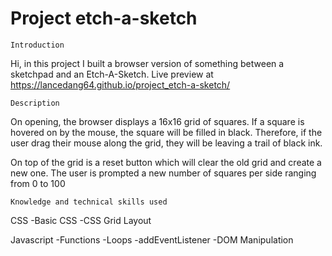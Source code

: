 # Project etch-a-sketch

    Introduction
Hi, in this project I built a browser version of something between a sketchpad and an Etch-A-Sketch.
Live preview at https://lancedang64.github.io/project_etch-a-sketch/

    Description
On opening, the browser displays a 16x16 grid of squares.
If a square is hovered on by the mouse, the square will be filled in black.
Therefore, if the user drag their mouse along the grid, they will be leaving a trail of black ink.

On top of the grid is a reset button which will clear the old grid and create a new one.
The user is prompted a new number of squares per side ranging from 0 to 100

    Knowledge and technical skills used
CSS
-Basic CSS
-CSS Grid Layout

Javascript
-Functions
-Loops
-addEventListener
-DOM Manipulation
